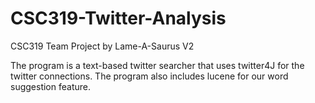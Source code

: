 # CSC319-Twitter-Analysis
CSC319 Team Project by Lame-A-Saurus V2 

The program is a text-based twitter searcher that uses twitter4J for the twitter connections. The program also includes lucene for our word suggestion feature.
